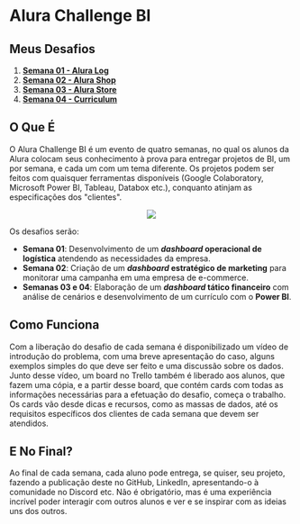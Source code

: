 # Alura Challenge BI

## Meus Desafios

1. [**Semana 01 - Alura Log**](https://github.com/paulosuchoj/alura-challenge-bi/tree/main/week-01)
2. [**Semana 02 - Alura Shop**](https://github.com/paulosuchoj/alura-challenge-bi/tree/main/week-02)
3. [**Semana 03 - Alura Store**](https://github.com/paulosuchoj/alura-challenge-bi/tree/main/week-03)
4. [**Semana 04 - Curriculum**](https://github.com/paulosuchoj/alura-challenge-bi/tree/main/week-04)

## O Que É

O Alura Challenge BI é um evento de quatro semanas, no qual os alunos da Alura colocam seus conhecimento à prova para entregar projetos de BI, um por semana, e cada um com um tema diferente. Os projetos podem ser feitos com quaisquer ferramentas disponíveis (Google Colaboratory, Microsoft Power BI, Tableau, Databox etc.), conquanto atinjam as especificações dos "clientes".

<p align="center">
  <img src="https://i.postimg.cc/gJq9HVcW/Big-Data.gif">
</p>

Os desafios serão:

- **Semana 01**: Desenvolvimento de um ***dashboard* operacional de logística** atendendo as necessidades da empresa.
- **Semana 02**: Criação de um ***dashboard* estratégico de marketing** para monitorar uma campanha em uma empresa de e-commerce.
- **Semanas 03 e 04**: Elaboração de um ***dashboard* tático financeiro** com análise de cenários e desenvolvimento de um currículo com o **Power BI**.

## Como Funciona

Com a liberação do desafio de cada semana é disponibilizado um vídeo de introdução do problema, com uma breve apresentação do caso, alguns exemplos simples do que deve ser feito e uma discussão sobre os dados. Junto desse vídeo, um board no Trello também é liberado aos alunos, que fazem uma cópia, e a partir desse board, que contém cards com todas as informações necessárias para a efetuação do desafio, começa o trabalho. Os cards vão desde dicas e recursos, como as massas de dados, até os requisitos específicos dos clientes de cada semana que devem ser atendidos.

## E No Final?

Ao final de cada semana, cada aluno pode entrega, se quiser, seu projeto, fazendo a publicação deste no GitHub, LinkedIn, apresentando-o à comunidade no Discord etc. Não é obrigatório, mas é uma experiência incrível poder interagir com outros alunos e ver e se inspirar com as ideias uns dos outros.





